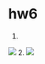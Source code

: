 # hw6
1.
![](https://pp.userapi.com/c847123/v847123860/120e1/mEaf_DOoZhc.jpg)
2.
![](https://yadi.sk/i/Ctf-oUQD3Twoe3)
